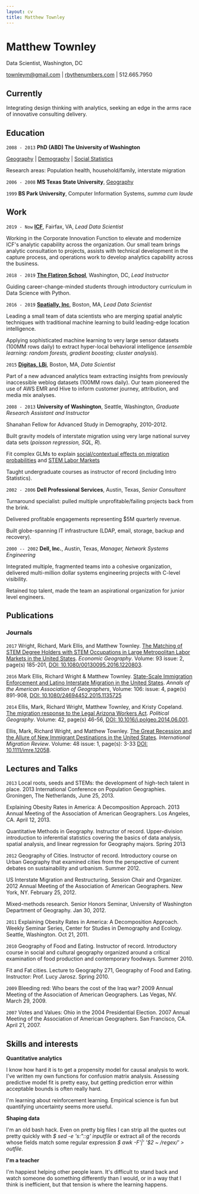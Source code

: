 ```yaml
---
layout: cv
title: Matthew Townley
---
```

# Matthew Townley
Data Scientist, Washington, DC

<div id="webaddress">
<a href="mailto:townleym@gmail.com">townleym@gmail.com</a> | <a href="http://rbythenumbers.com/">rbythenumbers.com</a> | 512.665.7950
</div>

## Currently

Integrating design thinking with analytics, seeking an edge in the arms race of innovative consulting delivery.


## Education
`2008 - 2013`
__PhD (ABD) The University of Washington__

[Geography](https://geography.washington.edu) | 
[Demography](https://csde.washington.edu/) | 
[Social Statistics](https://csss.washington.edu)

Research areas: Population health, household/family, interstate migration

`2006 - 2008`
__MS Texas State  University__, [Geography](https://www.geo.txstate.edu/)

`1999`
__BS Park University__, Computer Information Systems, *summa cum laude*

## Work

`2019 - Now`
__[ICF](https://www.icf.com/work/advisory/spark-labs)__, Fairfax, VA, *Lead Data Scientist*

Working in the Corporate Innovation Function to elevate and modernize ICF's analytic capability across the organization. Our small team brings analytic consultation to projects, assists with technical development in the capture process, and operations work to develop analytics capability across the business.

`2018 - 2019`
__[The Flatiron School](https://flatironschool.com/campuses/washington-dc)__, Washington, DC, *Lead Instructor*

Guiding career-change-minded students through introductory curriculum in Data Science with Python.

`2016 - 2019`
__[Spatially, Inc](https://spatiallyhealth.com/)__, Boston, MA, *Lead Data Scientist*

Leading a small team of data scientists who are merging spatial analytic techniques with traditional machine learning to build leading-edge location intelligence.

Applying sophisticated machine learning to very large sensor datasets (100MM rows daily) to extract hyper-local behavioral intelligence (*ensemble learning: random forests, gradient boosting; cluster analysis*).

`2015`
__[Digitas, LBi](https://www.digitas.com/en-us)__, Boston, MA, *Data Scientist*

Part of a new advanced analytics team extracting insights from previously inaccessible weblog datasets (100MM rows daily). Our team pioneered the use of AWS EMR and Hive to inform customer journey, attribution, and media mix analyses.

`2008 - 2013`
__University of Washington__, Seattle, Washington, *Graduate Research Assistant and Instructor*

Shanahan Fellow for Advanced Study in Demography, 2010-2012.

Built gravity models of interstate migration using very large national survey data sets (*poisson regression, SQL, R*).

Fit complex GLMs to explain [social/contextual effects on migration probabilities](https://doi.org/10.1016/j.polgeo.2014.06.001) and [STEM Labor Markets](https://www.tandfonline.com/doi/full/10.1080/00130095.2016.1220803)

Taught undergraduate courses as instructor of record (including Intro Statistics).

`2002 - 2006`
__Dell Professional Services__, Austin, Texas, *Senior Consultant*

Turnaround specialist: pulled multiple unprofitable/failing projects back from the brink.

Delivered profitable engagements representing \$̃5M quarterly revenue.

Built globe-spanning IT infrastructure (LDAP, email, storage, backup and recovery).

`2000 -- 2002`
__Dell, Inc.__, Austin, Texas, *Manager, Network Systems Engineering*

Integrated multiple, fragmented teams into a cohesive organization, delivered multi-million dollar systems engineering projects with C-level visibility.

Retained top talent, made the team an aspirational organization for junior level engineers.

## Publications

### Journals

`2017`
Wright, Richard, Mark Ellis, and Matthew Townley. [The Matching of STEM Degree Holders with STEM Occupations in Large Metropolitan Labor Markets in the United States](https://doi.org/10.1080/00130095.2016.1220803). *Economic Geography*. Volume: 93 issue: 2, page(s) 185-201, [DOI: 10.1080/00130095.2016.1220803](https://doi.org/10.1080/00130095.2016.1220803).

`2016`
Mark Ellis, Richard Wright & Matthew Townley. [State-Scale Immigration Enforcement and Latino Interstate Migration in the United States](https://doi.org/10.1080/24694452.2015.1135725). *Annals of the American Association of Geographers*, Volume: 106: issue: 4, page(s) 891-908, [DOI: 10.1080/24694452.2015.1135725](https://doi.org/10.1080/24694452.2015.1135725)

`2014`
Ellis, Mark, Richard Wright, Matthew Townley, and Kristy Copeland. [The migration response to the Legal Arizona Workers Act](https://doi.org/10.1016/j.polgeo.2014.06.001). *Political Geography*. Volume: 42, page(s) 46-56, [DOI: 10.1016/j.polgeo.2014.06.001](https://doi.org/10.1016/j.polgeo.2014.06.001).

Ellis, Mark, Richard Wright, and Matthew Townley. [The Great Recession and the Allure of New Immigrant Destinations in the United States](https://doi.org/10.1111%2Fimre.12058). *International Migration Review*. Volume: 48 issue: 1, page(s): 3-33 [DOI: 10.1111/imre.12058](https://doi.org/10.1111/imre.12058).

## Lectures and Talks

`2013`
Local roots, seeds and STEMs:  the development of high-tech talent in place. 2013 International Conference on Population Geographies. Groningen, The Netherlands, June 25, 2013.

Explaining Obesity Rates in America: A Decomposition Approach. 2013 Annual Meeting of the Association of American Geographers. Los Angeles, CA. April 12, 2013.

Quantitative Methods in Geography. Instructor of record. Upper-division introduction to inferential statistics covering the basics of data analysis, spatial analysis, and linear regression for Geography majors. Spring 2013

`2012`
Geography of Cities. Instructor of record. Introductory course on Urban Geography that examined cities from the perspective of current debates on sustainability and urbanism. Summer 2012.

US Interstate Migration and Restructuring. Session Chair and Organizer. 2012 Annual Meeting of the Association of American Geographers. New York, NY. February 25, 2012.

Mixed-methods research. Senior Honors Seminar, University of Washington Department of Geography. Jan 30, 2012.

`2011`
Explaining Obesity Rates in America: A Decomposition Approach.  Weekly Seminar Series, Center for Studies in Demography and Ecology. Seattle, Washington. Oct 21, 2011. 

`2010`
Geography of Food and Eating. Instructor of record. Introductory course in social and cultural geography organized around a critical examination of food production and contemporary foodways. Summer 2010.

Fit and Fat cities. Lecture to Geography 271, Geography of Food and Eating.  Instructor: Prof. Lucy Jarosz. Spring 2010.

`2009`
Bleeding red: Who bears the cost of the Iraq war? 2009 Annual Meeting of the Association of American Geographers. Las Vegas, NV. March 29, 2009.

`2007`
Votes and Values: Ohio in the 2004 Presidential Election. 2007 Annual Meeting of the Association of American Geographers.  San Francisco, CA.  April 21, 2007.

## Skills and interests

__Quantitative analytics__

I know how hard it is to get a propensity model for causal analysis to work. I've written my own functions for confusion matrix analysis. Assessing predictive model fit is pretty easy, but getting prediction error within acceptable bounds is often really hard.

I'm learning about reinforcement learning. Empirical science is fun but quantifying uncertainty seems more useful.

__Shaping data__

I'm an old bash hack. Even on pretty big files I can strip all the quotes out pretty quickly with *$ sed -e 's:\"::g' inputfile* or extract all of the records whose fields match some regular expression *$ awk -F'|' '$2 ~ /regex/' > outfile*.

__I'm a teacher__

I'm happiest helping other people learn. It's difficult to stand back and watch someone do something differently than I would, or in a way that I think is inefficient, but that tension is where the learning happens.



